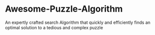 Awesome-Puzzle-Algorithm
========================

An expertly crafted search Algorithm that quickly and efficiently finds an optimal solution to  a tedious and complex puzzle
